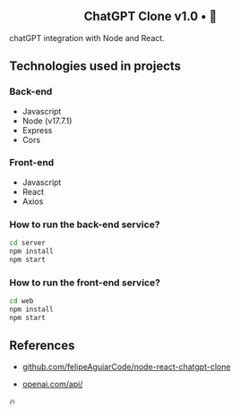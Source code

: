 <h2 align="center">
  ChatGPT Clone v1.0 • 🤖
</h2>

chatGPT integration with Node and React.

## Technologies used in projects

### Back-end

- Javascript
- Node (v17.7.1)
- Express
- Cors

### Front-end

- Javascript
- React
- Axios

### How to run the back-end service?

```sh
cd server
npm install
npm start
```

### How to run the front-end service?

```sh
cd web
npm install
npm start
```

## References

- [github.com/felipeAguiarCode/node-react-chatgpt-clone](https://github.com/felipeAguiarCode/node-react-chatgpt-clone)

- [openai.com/api/](https://openai.com/api/)

🔥
